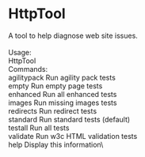 # HttpTool
A tool to help diagnose web site issues.\
\
Usage:\
HttpTool <command> <url>\
Commands:\
agilitypack    Run agility pack tests\
empty          Run empty page tests\
enhanced       Run all enhanced tests\
images         Run missing images tests\
redirects      Run redirect tests\
standard       Run standard tests (default)\
testall        Run all tests\
validate       Run w3c HTML validation tests\
help           Display this information\
